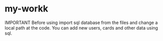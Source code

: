 # my-workk
IMPORTANT
Before using import sql database from the files and change a local path at the code.
You can add new users, cards and other data using sql.
